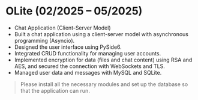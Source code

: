 # OLite (02/2025 – 05/2025)
- Chat Application (Client-Server Model)
- Built a chat application using a client-server model with asynchronous programming (Asyncio).
- Designed the user interface using PySide6.
- Integrated CRUD functionality for managing user accounts.
- Implemented encryption for data (files and chat content) using RSA and AES, and secured the connection with WebSockets and TLS.
- Managed user data and messages with MySQL and SQLite.
> Please install all the necessary modules and set up the database so that the application can run.
